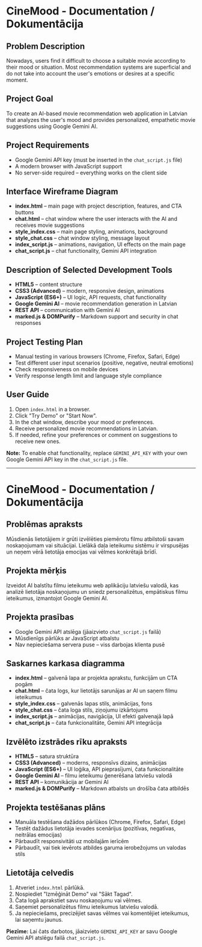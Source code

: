 # CineMood - Documentation / Dokumentācija

## Problem Description

Nowadays, users find it difficult to choose a suitable movie according to their mood or situation. Most recommendation systems are superficial and do not take into account the user's emotions or desires at a specific moment.

## Project Goal

To create an AI-based movie recommendation web application in Latvian that analyzes the user's mood and provides personalized, empathetic movie suggestions using Google Gemini AI.

## Project Requirements

- Google Gemini API key (must be inserted in the `chat_script.js` file)
- A modern browser with JavaScript support
- No server-side required – everything works on the client side

## Interface Wireframe Diagram

- **index.html** – main page with project description, features, and CTA buttons
- **chat.html** – chat window where the user interacts with the AI and receives movie suggestions
- **style_index.css** – main page styling, animations, background
- **style_chat.css** – chat window styling, message layout
- **index_script.js** – animations, navigation, UI effects on the main page
- **chat_script.js** – chat functionality, Gemini API integration

## Description of Selected Development Tools

- **HTML5** – content structure
- **CSS3 (Advanced)** – modern, responsive design, animations
- **JavaScript (ES6+)** – UI logic, API requests, chat functionality
- **Google Gemini AI** – movie recommendation generation in Latvian
- **REST API** – communication with Gemini AI
- **marked.js & DOMPurify** – Markdown support and security in chat responses

## Project Testing Plan

- Manual testing in various browsers (Chrome, Firefox, Safari, Edge)
- Test different user input scenarios (positive, negative, neutral emotions)
- Check responsiveness on mobile devices
- Verify response length limit and language style compliance

## User Guide

1. Open `index.html` in a browser.
2. Click "Try Demo" or "Start Now".
3. In the chat window, describe your mood or preferences.
4. Receive personalized movie recommendations in Latvian.
5. If needed, refine your preferences or comment on suggestions to receive new ones.

**Note:** To enable chat functionality, replace `GEMINI_API_KEY` with your own Google Gemini API key in the `chat_script.js` file.

---

# CineMood - Documentation / Dokumentācija

## Problēmas apraksts

Mūsdienās lietotājiem ir grūti izvēlēties piemērotu filmu atbilstoši savam noskaņojumam vai situācijai. Lielākā daļa ieteikumu sistēmu ir virspusējas un neņem vērā lietotāja emocijas vai vēlmes konkrētajā brīdī.

## Projekta mērķis

Izveidot AI balstītu filmu ieteikumu web aplikāciju latviešu valodā, kas analizē lietotāja noskaņojumu un sniedz personalizētus, empātiskus filmu ieteikumus, izmantojot Google Gemini AI.

## Projekta prasības

- Google Gemini API atslēga (jāaizvieto `chat_script.js` failā)
- Mūsdienīgs pārlūks ar JavaScript atbalstu
- Nav nepieciešama servera puse – viss darbojas klienta pusē

## Saskarnes karkasa diagramma

- **index.html** – galvenā lapa ar projekta aprakstu, funkcijām un CTA pogām
- **chat.html** – čata logs, kur lietotājs sarunājas ar AI un saņem filmu ieteikumus
- **style_index.css** – galvenās lapas stils, animācijas, fons
- **style_chat.css** – čata loga stils, ziņojumu izkārtojums
- **index_script.js** – animācijas, navigācija, UI efekti galvenajā lapā
- **chat_script.js** – čata funkcionalitāte, Gemini API integrācija

## Izvēlēto izstrādes rīku apraksts

- **HTML5** – satura struktūra
- **CSS3 (Advanced)** – moderns, responsīvs dizains, animācijas
- **JavaScript (ES6+)** – UI loģika, API pieprasījumi, čata funkcionalitāte
- **Google Gemini AI** – filmu ieteikumu ģenerēšana latviešu valodā
- **REST API** – komunikācija ar Gemini AI
- **marked.js & DOMPurify** – Markdown atbalsts un drošība čata atbildēs

## Projekta testēšanas plāns

- Manuāla testēšana dažādos pārlūkos (Chrome, Firefox, Safari, Edge)
- Testēt dažādus lietotāja ievades scenārijus (pozitīvas, negatīvas, neitrālas emocijas)
- Pārbaudīt responsivitāti uz mobilajām ierīcēm
- Pārbaudīt, vai tiek ievērots atbildes garuma ierobežojums un valodas stils

## Lietotāja celvedis

1. Atveriet `index.html` pārlūkā.
2. Nospiediet "Izmēģināt Demo" vai "Sākt Tagad".
3. Čata logā aprakstiet savu noskaņojumu vai vēlmes.
4. Saņemiet personalizētus filmu ieteikumus latviešu valodā.
5. Ja nepieciešams, precizējiet savas vēlmes vai komentējiet ieteikumus, lai saņemtu jaunus.

**Piezīme:** Lai čats darbotos, jāaizvieto `GEMINI_API_KEY` ar savu Google Gemini API atslēgu failā `chat_script.js`.
